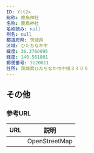 ```yaml
---
ID: Ylt2x
総称: 鹿島神社
名称: 鹿島神社
名称読み: null
別名: null
都道府県: 茨城県
区域: ひたちなか市
緯度: 36.3760095
経度: 140.561801
郵便番号: 3120011
住所: 茨城県ひたちなか市中根３４０９
---
```


## その他

### 参考URL

| URL | 説明          |
| --- | ------------- |
|     | OpenStreetMap |
